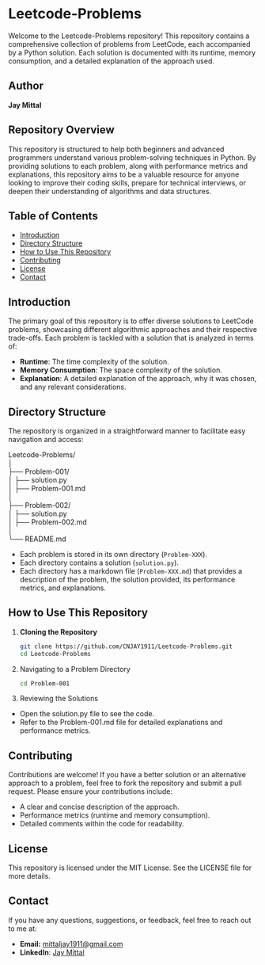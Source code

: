 # Leetcode-Problems

Welcome to the Leetcode-Problems repository! This repository contains a comprehensive collection of problems from LeetCode, each accompanied by a Python solution. Each solution is documented with its runtime, memory consumption, and a detailed explanation of the approach used.

## Author
**Jay Mittal**

## Repository Overview

This repository is structured to help both beginners and advanced programmers understand various problem-solving techniques in Python. By providing solutions to each problem, along with performance metrics and explanations, this repository aims to be a valuable resource for anyone looking to improve their coding skills, prepare for technical interviews, or deepen their understanding of algorithms and data structures.

## Table of Contents
- [Introduction](#introduction)
- [Directory Structure](#directory-structure)
- [How to Use This Repository](#how-to-use-this-repository)
- [Contributing](#contributing)
- [License](#license)
- [Contact](#contact)

## Introduction

The primary goal of this repository is to offer diverse solutions to LeetCode problems, showcasing different algorithmic approaches and their respective trade-offs. Each problem is tackled with a solution that is analyzed in terms of:
- **Runtime**: The time complexity of the solution.
- **Memory Consumption**: The space complexity of the solution.
- **Explanation**: A detailed explanation of the approach, why it was chosen, and any relevant considerations.

## Directory Structure

The repository is organized in a straightforward manner to facilitate easy navigation and access:

Leetcode-Problems/\
│\
├── Problem-001/\
│   ├── solution.py\
│   ├── Problem-001.md\
│\
├── Problem-002/\
│   ├── solution.py\
│   ├── Problem-002.md\
│\
└── README.md


- Each problem is stored in its own directory (`Problem-XXX`).
- Each directory contains a solution (`solution.py`).
- Each directory has a markdown file (`Problem-XXX.md`) that provides a description of the problem, the solution provided, its performance metrics, and explanations.

## How to Use This Repository

1. **Cloning the Repository**
   ```sh
   git clone https://github.com/CNJAY1911/Leetcode-Problems.git
   cd Leetcode-Problems
2. Navigating to a Problem Directory
   ```sh
   cd Problem-001
3. Reviewing the Solutions
- Open the solution.py file to see the code.
- Refer to the Problem-001.md file for detailed explanations and performance metrics.

## Contributing

Contributions are welcome! If you have a better solution or an alternative approach to a problem, feel free to fork the repository and submit a pull request. Please ensure your contributions include:
- A clear and concise description of the approach.
- Performance metrics (runtime and memory consumption).
- Detailed comments within the code for readability.

## License
This repository is licensed under the MIT License. See the LICENSE file for more details.

## Contact
If you have any questions, suggestions, or feedback, feel free to reach out to me at:
- **Email:** mittaljay1911@gmail.com
- **LinkedIn**: [Jay Mittal](https://www.linkedin.com/in/jay-mittal-555383151/)




